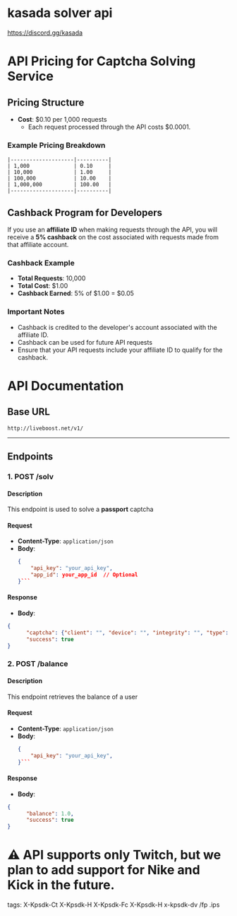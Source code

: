 # kasada solver api

https://discord.gg/kasada

# API Pricing for Captcha Solving Service

## Pricing Structure

- **Cost**: $0.10 per 1,000 requests
  - Each request processed through the API costs $0.0001.

### Example Pricing Breakdown

```  Number of Requests   Cost ($)  
|--------------------|----------|
| 1,000              | 0.10     |
| 10,000             | 1.00     |
| 100,000            | 10.00    |
| 1,000,000          | 100.00   |
|--------------------|----------|
```
## Cashback Program for Developers

If you use an **affiliate ID** when making requests through the API, you will receive a **5% cashback** on the cost associated with requests made from that affiliate account. 

### Cashback Example

- **Total Requests**: 10,000
- **Total Cost**: $1.00
- **Cashback Earned**: 5% of $1.00 = $0.05

### Important Notes
- Cashback is credited to the developer's account associated with the affiliate ID.
- Cashback can be used for future API requests
- Ensure that your API requests include your affiliate ID to qualify for the cashback.



# API Documentation

## Base URL
`http://liveboost.net/v1/`

---

## Endpoints

### 1. **POST /solv**

#### Description
This endpoint is used to solve a **passport** captcha

#### Request
- **Content-Type**: `application/json`
- **Body**:
  ```json
  {
      "api_key": "your_api_key",
      "app_id": your_app_id  // Optional
  }```

#### Response
- **Body**:
```json
{
      "captcha": {"client": "", "device": "", "integrity": "", "type": "", "useragent": ""}, 
      "success": true
}
```

### 2. **POST /balance**

#### Description
This endpoint retrieves the balance of a user

#### Request
- **Content-Type**: `application/json`
- **Body**:
  ```json
  {
      "api_key": "your_api_key",
  }```

#### Response
- **Body**:
```json
{
      "balance": 1.0, 
      "success": true
}
```

# ⚠️  API supports only Twitch, but we plan to add support for Nike and Kick in the future.

tags: 
X-Kpsdk-Ct
X-Kpsdk-H
X-Kpsdk-Fc
X-Kpsdk-H
x-kpsdk-dv
/fp
.ips




